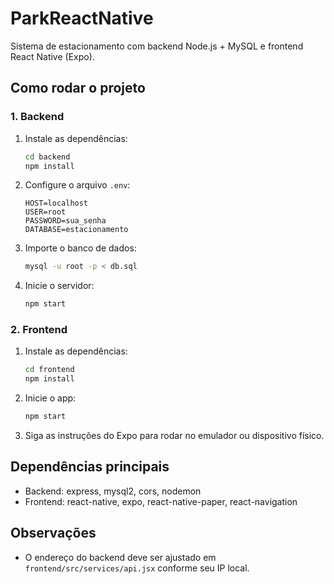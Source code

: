 # ParkReactNative

Sistema de estacionamento com backend Node.js + MySQL e frontend React Native (Expo).

## Como rodar o projeto

### 1. Backend

1. Instale as dependências:
   ```sh
   cd backend
   npm install
   ```
2. Configure o arquivo `.env`:
   ```
   HOST=localhost
   USER=root
   PASSWORD=sua_senha
   DATABASE=estacionamento
   ```
3. Importe o banco de dados:
   ```sh
   mysql -u root -p < db.sql
   ```
4. Inicie o servidor:
   ```sh
   npm start
   ```

### 2. Frontend

1. Instale as dependências:
   ```sh
   cd frontend
   npm install
   ```
2. Inicie o app:
   ```sh
   npm start
   ```
3. Siga as instruções do Expo para rodar no emulador ou dispositivo físico.

## Dependências principais

- Backend: express, mysql2, cors, nodemon
- Frontend: react-native, expo, react-native-paper, react-navigation

## Observações

- O endereço do backend deve ser ajustado em `frontend/src/services/api.jsx` conforme seu IP local.
